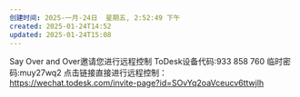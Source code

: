 ```yaml
---
创建时间: 2025-一月-24日  星期五, 2:52:49 下午
created: 2025-01-24T14:52
updated: 2025-01-24T15:08
---
```

Say Over and Over邀请您进行远程控制
ToDesk设备代码:933 858 760
临时密码:muy27wq2
点击链接直接进行远程控制：
https://wechat.todesk.com/invite-page?id=SOvYq2oaVceucv6ttwjlh